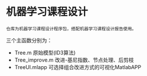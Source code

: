 # 机器学习课程设计
```
仓库为机器学习课程设计程序包，搭配机器学习课程设计报告使用。
```

三个主函数分别为：
- Tree.m 原始模型(ID3算法)
- Tree_improve.m 改进-基尼指数、节点处理、后剪枝
- TreeUI.mlapp 可选择组合改进方式的可视化MatlabAPP
